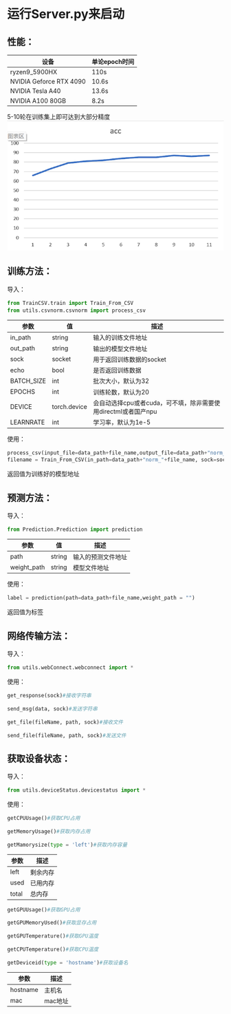 # 运行Server.py来启动

## 性能：
| 设备                      | 单论epoch时间 |
|-------------------------|-----------|
| ryzen9_5900HX    | 110s      | 
| NVIDIA Geforce RTX 4090 | 10.6s     | 
| NVIDIA Tesla A40        | 13.6s     |
| NVIDIA A100 80GB        | 8.2s      | 
5-10轮在训练集上即可达到大部分精度![acc.png](photos%2Facc.png)
## 训练方法：

导入：

```python
from TrainCSV.train import Train_From_CSV
from utils.csvnorm.csvnorm import process_csv
```
| 参数       | 值            | 描述                                       |
|----------|--------------|------------------------------------------|
| in_path  | string       | 输入的训练文件地址                                |
| out_path | string       | 输出的模型文件地址                                |
| sock     | socket       | 用于返回训练数据的socket                          |
| echo     | bool         | 是否返回训练数据                                 |
| BATCH_SIZE  | int          | 批次大小，默认为32                               |
| EPOCHS | int          | 训练轮数，默认为20                               |
| DEVICE     | torch.device | 会自动选择cpu或者cuda，可不填，除非需要使用directml或者国产npu |
| LEARNRATE     | int          | 学习率，默认为1e-5                              |
使用：
```python
process_csv(input_file=data_path+file_name,output_file=data_path+"norm_"+file_name)#归一化数据
filename = Train_From_CSV(in_path=data_path+"norm_"+file_name, sock=sock, echo=True, out_path=weight_path)
```
返回值为训练好的模型地址

## 预测方法：

导入：

```python
from Prediction.Prediction import prediction
```
| 参数    | 值            | 描述        |
|-------|--------------|-----------|
| path  | string       | 输入的预测文件地址 |
| weight_path | string       | 模型文件地址 |
使用：
```python
label = prediction(path=data_path+file_name,weight_path = "")
```
返回值为标签

## 网络传输方法：
导入：

```python
from utils.webConnect.webconnect import *
```
使用：
```python
get_response(sock)#接收字符串
```
```python
send_msg(data, sock)#发送字符串
```
```python
get_file(fileName, path, sock)#接收文件
```
```python
send_file(fileName, path, sock)#发送文件
```

## 获取设备状态：
导入：

```python
from utils.deviceStatus.devicestatus import *
```
使用：
```python
getCPUUsage()#获取CPU占用
```
```python
getMemoryUsage()#获取内存占用
```
```python
getMamorysize(type = 'left')#获取内存容量
```
| 参数    | 描述   |
|-------|------|
 | left  | 剩余内存 |
| used  | 已用内存 |
| total | 总内存  |

```python
getGPUUsage()#获取GPU占用
```
```python
getGPUMemoryUsed()#获取显存占用
```
```python
getGPUTemperature()#获取GPU温度
```
```python
getCPUTemperature()#获取CPU温度
```
```python
getDeviceid(type = 'hostname')#获取设备名
```
| 参数       | 描述    |
|----------|-------|
 | hostname | 主机名   |
| mac      | mac地址 |